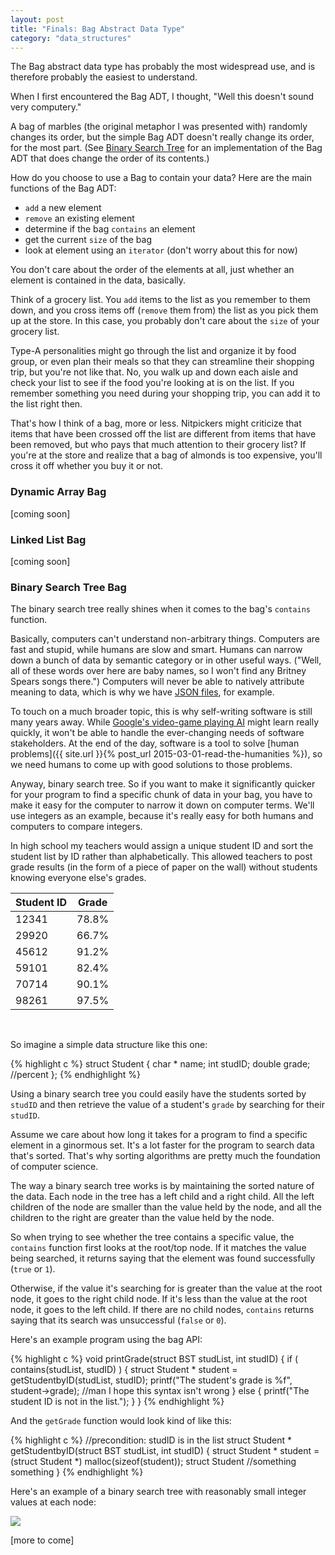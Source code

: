 ```yaml
---
layout: post
title: "Finals: Bag Abstract Data Type"
category: "data_structures"
---
```


The Bag abstract data type has probably the most widespread use, and is therefore probably the easiest to understand.

When I first encountered the Bag ADT, I thought, "Well this doesn't sound very computery." 

A bag of marbles (the original metaphor I was presented with) randomly changes its order, but the simple Bag ADT doesn't really change its order, for the most part. (See [Binary Search Tree](#bst-bag) for an implementation of the Bag ADT that does change the order of its contents.)

How do you choose to use a Bag to contain your data? Here are the main functions of the Bag ADT:

* `add` a new element
* `remove` an existing element
* determine if the bag `contains` an element
* get the current `size` of the bag
* look at element using an `iterator` (don't worry about this for now)

You don't care about the order of the elements at all, just whether an element is contained in the data, basically. 

Think of a grocery list. You `add` items to the list as you remember to them down, and you cross items off (`remove` them from) the list as you pick them up at the store. In this case, you probably don't care about the `size` of your grocery list.

Type-A personalities might go through the list and organize it by food group, or even plan their meals so that they can streamline their shopping trip, but you're not like that. No, you walk up and down each aisle and check your list to see if the food you're looking at is on the list. If you remember something you need during your shopping trip, you can add it to the list right then.

That's how I think of a bag, more or less. Nitpickers might criticize that items that have been crossed off the list are different from items that have been removed, but who pays that much attention to their grocery list? If you're at the store and realize that a bag of almonds is too expensive, you'll cross it off whether you buy it or not.

<h3 class="anchor" id="dynarr-bag">Dynamic Array Bag</h3>

[coming soon]

<h3 class="anchor" id="ll-bag">Linked List Bag</h3>

[coming soon]


<h3 class="anchor" id="bst-bag">Binary Search Tree Bag</h3>

The binary search tree really shines when it comes to the bag's `contains` function.

Basically, computers can't understand non-arbitrary things. Computers are fast and stupid, while humans are slow and smart. Humans can narrow down a bunch of data by semantic category or in other useful ways. ("Well, all of these words over here are baby names, so I won't find any Britney Spears songs there.") Computers will never be able to natively attribute meaning to data, which is why we have [JSON files](http://www.w3schools.com/json/), for example.

To touch on a much broader topic, this is why self-writing software is still many years away. While [Google's video-game playing AI](http://blogs.discovermagazine.com/crux/2015/02/26/artificial-intelligence-atari-video-games/#.VQDj1BDSm5I) might learn really quickly, it won't be able to handle the ever-changing needs of software stakeholders. At the end of the day, software is a tool to solve [human problems]({{ site.url }}{% post_url 2015-03-01-read-the-humanities %}), so we need humans to come up with good solutions to those problems.

Anyway, binary search tree. So if you want to make it significantly quicker for your program to find a specific chunk of data in your bag, you have to make it easy for the computer to narrow it down on computer terms. We'll use integers as an example, because it's really easy for both humans and computers to compare integers.

In high school my teachers would assign a unique student ID and sort the student list by ID rather than alphabetically. This allowed teachers to post grade results (in the form of a piece of paper on the wall) without students knowing everyone else's grades. 

| Student ID | Grade |
| --- | --- |
| 12341 | 78.8% |
| 29920 | 66.7% |
| 45612 | 91.2% |
| 59101 | 82.4% |
| 70714 | 90.1% |
| 98261 | 97.5% |

<br/>

So imagine a simple data structure like this one:

{% highlight c %}
struct Student {
	char * name;
	int studID;
	double grade; //percent
};
{% endhighlight %}

Using a binary search tree you could easily have the students sorted by `studID` and then retrieve the value of a student's `grade` by searching for their `studID`.

Assume we care about how long it takes for a program to find a specific element in a ginormous set. It's a lot faster for the program to search data that's sorted. That's why sorting algorithms are pretty much the foundation of computer science.

The way a binary search tree works is by maintaining the sorted nature of the data. Each node in the tree has a left child and a right child. All the left children of the node are smaller than the value held by the node, and all the children to the right are greater than the value held by the node.

So when trying to see whether the tree contains a specific value, the `contains` function first looks at the root/top node. If it matches the value being searched, it returns saying that the element was found successfully (`true` or `1`). 

Otherwise, if the value it's searching for is greater than the value at the root node, it goes to the right child node. If it's less than the value at the root node, it goes to the left child. If there are no child nodes, `contains` returns saying that its search was unsuccessful (`false` or `0`).

Here's an example program using the bag API:

{% highlight c %}
void printGrade(struct BST studList, int studID) {
	if ( contains(studList, studID) ) {
		struct Student * student = getStudentbyID(studList, studID);
		printf("The student's grade is %f", student->grade); //man I hope this syntax isn't wrong
	}
	else {
		printf("The student ID is not in the list.");
	}
}
{% endhighlight %}

And the `getGrade` function would look kind of like this:

{% highlight c %}
//precondition: studID is in the list
struct Student * getStudentbyID(struct BST studList, int studID) {
	struct Student * student = (struct Student *) malloc(sizeof(student));
	struct Student //something something
}
{% endhighlight %}

Here's an example of a binary search tree with reasonably small integer values at each node:

<img class="wide" src="{{ site.url }}/assets/comp/bst.png"/>

[more to come]